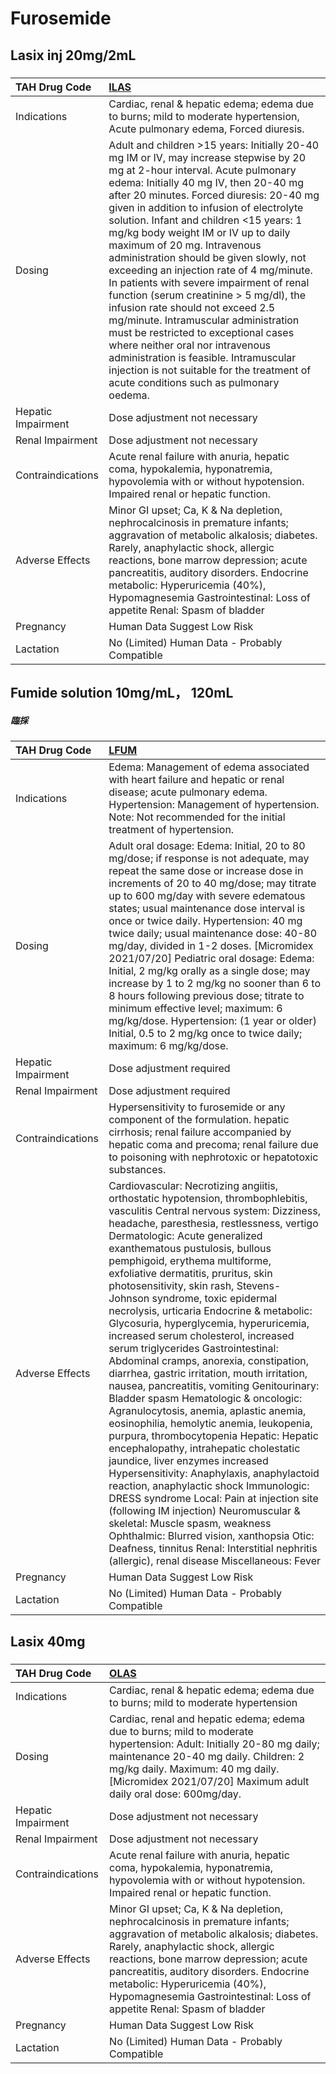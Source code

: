 # Furosemide

## Lasix inj 20mg/2mL

##### 

| TAH Drug Code      | [ILAS](https://www.tahsda.org.tw/drugs/hissearch.php?drug_code=ILAS)                                                                                                                                                                                                                                                                                                                                                                                                                                                                                                                                                                                                                                                                                                                                                                                     |
|:-------------------|:---------------------------------------------------------------------------------------------------------------------------------------------------------------------------------------------------------------------------------------------------------------------------------------------------------------------------------------------------------------------------------------------------------------------------------------------------------------------------------------------------------------------------------------------------------------------------------------------------------------------------------------------------------------------------------------------------------------------------------------------------------------------------------------------------------------------------------------------------------|
| Indications        | Cardiac, renal & hepatic edema; edema due to burns; mild to moderate hypertension, Acute pulmonary edema, Forced diuresis.                                                                                                                                                                                                                                                                                                                                                                                                                                                                                                                                                                                                                                                                                                                               |
| Dosing             | Adult and children >15 years: Initially 20-40 mg IM or IV, may increase stepwise by 20 mg at 2-hour interval. Acute pulmonary edema: Initially 40 mg IV, then 20-40 mg after 20 minutes. Forced diuresis: 20-40 mg given in addition to infusion of electrolyte solution. Infant and children <15 years: 1 mg/kg body weight IM or IV up to daily maximum of 20 mg. Intravenous administration should be given slowly, not exceeding an injection rate of 4 mg/minute. In patients with severe impairment of renal function (serum creatinine > 5 mg/dl), the infusion rate should not exceed 2.5 mg/minute. Intramuscular administration must be restricted to exceptional cases where neither oral nor intravenous administration is feasible. Intramuscular injection is not suitable for the treatment of acute conditions such as pulmonary oedema. |
| Hepatic Impairment | Dose adjustment not necessary                                                                                                                                                                                                                                                                                                                                                                                                                                                                                                                                                                                                                                                                                                                                                                                                                            |
| Renal Impairment   | Dose adjustment not necessary                                                                                                                                                                                                                                                                                                                                                                                                                                                                                                                                                                                                                                                                                                                                                                                                                            |
| Contraindications  | Acute renal failure with anuria, hepatic coma, hypokalemia, hyponatremia, hypovolemia with or without hypotension. Impaired renal or hepatic function.                                                                                                                                                                                                                                                                                                                                                                                                                                                                                                                                                                                                                                                                                                   |
| Adverse Effects    | Minor GI upset; Ca, K & Na depletion, nephrocalcinosis in premature infants; aggravation of metabolic alkalosis; diabetes. Rarely, anaphylactic shock, allergic reactions, bone marrow depression; acute pancreatitis, auditory disorders. Endocrine metabolic: Hyperuricemia (40%), Hypomagnesemia Gastrointestinal: Loss of appetite Renal: Spasm of bladder                                                                                                                                                                                                                                                                                                                                                                                                                                                                                           |
| Pregnancy          | Human Data Suggest Low Risk                                                                                                                                                                                                                                                                                                                                                                                                                                                                                                                                                                                                                                                                                                                                                                                                                              |
| Lactation          | No (Limited) Human Data - Probably Compatible                                                                                                                                                                                                                                                                                                                                                                                                                                                                                                                                                                                                                                                                                                                                                                                                            |

## Fumide solution 10mg/mL， 120mL

##### 臨採

| TAH Drug Code      | [LFUM](https://www.tahsda.org.tw/drugs/hissearch.php?drug_code=LFUM)                                                                                                                                                                                                                                                                                                                                                                                                                                                                                                                                                                                                                                                                                                                                                                                                                                                                                                                                                                                                                                                                                                                                                                                                                                                   |
|:-------------------|:-----------------------------------------------------------------------------------------------------------------------------------------------------------------------------------------------------------------------------------------------------------------------------------------------------------------------------------------------------------------------------------------------------------------------------------------------------------------------------------------------------------------------------------------------------------------------------------------------------------------------------------------------------------------------------------------------------------------------------------------------------------------------------------------------------------------------------------------------------------------------------------------------------------------------------------------------------------------------------------------------------------------------------------------------------------------------------------------------------------------------------------------------------------------------------------------------------------------------------------------------------------------------------------------------------------------------|
| Indications        | Edema: Management of edema associated with heart failure and hepatic or renal disease; acute pulmonary edema. Hypertension: Management of hypertension. Note: Not recommended for the initial treatment of hypertension.                                                                                                                                                                                                                                                                                                                                                                                                                                                                                                                                                                                                                                                                                                                                                                                                                                                                                                                                                                                                                                                                                               |
| Dosing             | Adult oral dosage: Edema: Initial, 20 to 80 mg/dose; if response is not adequate, may repeat the same dose or increase dose in increments of 20 to 40 mg/dose; may titrate up to 600 mg/day with severe edematous states; usual maintenance dose interval is once or twice daily. Hypertension: 40 mg twice daily; usual maintenance dose: 40-80 mg/day, divided in 1-2 doses. [Micromidex 2021/07/20] Pediatric oral dosage: Edema: Initial, 2 mg/kg orally as a single dose; may increase by 1 to 2 mg/kg no sooner than 6 to 8 hours following previous dose; titrate to minimum effective level; maximum: 6 mg/kg/dose. Hypertension: (1 year or older) Initial, 0.5 to 2 mg/kg once to twice daily; maximum: 6 mg/kg/dose.                                                                                                                                                                                                                                                                                                                                                                                                                                                                                                                                                                                        |
| Hepatic Impairment | Dose adjustment required                                                                                                                                                                                                                                                                                                                                                                                                                                                                                                                                                                                                                                                                                                                                                                                                                                                                                                                                                                                                                                                                                                                                                                                                                                                                                               |
| Renal Impairment   | Dose adjustment required                                                                                                                                                                                                                                                                                                                                                                                                                                                                                                                                                                                                                                                                                                                                                                                                                                                                                                                                                                                                                                                                                                                                                                                                                                                                                               |
| Contraindications  | Hypersensitivity to furosemide or any component of the formulation. hepatic cirrhosis; renal failure accompanied by hepatic coma and precoma; renal failure due to poisoning with nephrotoxic or hepatotoxic substances.                                                                                                                                                                                                                                                                                                                                                                                                                                                                                                                                                                                                                                                                                                                                                                                                                                                                                                                                                                                                                                                                                               |
| Adverse Effects    | Cardiovascular: Necrotizing angiitis, orthostatic hypotension, thrombophlebitis, vasculitis Central nervous system: Dizziness, headache, paresthesia, restlessness, vertigo Dermatologic: Acute generalized exanthematous pustulosis, bullous pemphigoid, erythema multiforme, exfoliative dermatitis, pruritus, skin photosensitivity, skin rash, Stevens-Johnson syndrome, toxic epidermal necrolysis, urticaria Endocrine & metabolic: Glycosuria, hyperglycemia, hyperuricemia, increased serum cholesterol, increased serum triglycerides Gastrointestinal: Abdominal cramps, anorexia, constipation, diarrhea, gastric irritation, mouth irritation, nausea, pancreatitis, vomiting Genitourinary: Bladder spasm Hematologic & oncologic: Agranulocytosis, anemia, aplastic anemia, eosinophilia, hemolytic anemia, leukopenia, purpura, thrombocytopenia Hepatic: Hepatic encephalopathy, intrahepatic cholestatic jaundice, liver enzymes increased Hypersensitivity: Anaphylaxis, anaphylactoid reaction, anaphylactic shock Immunologic: DRESS syndrome Local: Pain at injection site (following IM injection) Neuromuscular & skeletal: Muscle spasm, weakness Ophthalmic: Blurred vision, xanthopsia Otic: Deafness, tinnitus Renal: Interstitial nephritis (allergic), renal disease Miscellaneous: Fever |
| Pregnancy          | Human Data Suggest Low Risk                                                                                                                                                                                                                                                                                                                                                                                                                                                                                                                                                                                                                                                                                                                                                                                                                                                                                                                                                                                                                                                                                                                                                                                                                                                                                            |
| Lactation          | No (Limited) Human Data - Probably Compatible                                                                                                                                                                                                                                                                                                                                                                                                                                                                                                                                                                                                                                                                                                                                                                                                                                                                                                                                                                                                                                                                                                                                                                                                                                                                          |

## Lasix 40mg

##### 

| TAH Drug Code      | [OLAS](https://www.tahsda.org.tw/drugs/hissearch.php?drug_code=OLAS)                                                                                                                                                                                                                                                                                           |
|:-------------------|:---------------------------------------------------------------------------------------------------------------------------------------------------------------------------------------------------------------------------------------------------------------------------------------------------------------------------------------------------------------|
| Indications        | Cardiac, renal & hepatic edema; edema due to burns; mild to moderate hypertension                                                                                                                                                                                                                                                                              |
| Dosing             | Cardiac, renal and hepatic edema; edema due to burns; mild to moderate hypertension: Adult: Initially 20-80 mg daily; maintenance 20-40 mg daily. Children: 2 mg/kg daily. Maximum: 40 mg daily. [Micromidex 2021/07/20] Maximum adult daily oral dose: 600mg/day.                                                                                             |
| Hepatic Impairment | Dose adjustment not necessary                                                                                                                                                                                                                                                                                                                                  |
| Renal Impairment   | Dose adjustment not necessary                                                                                                                                                                                                                                                                                                                                  |
| Contraindications  | Acute renal failure with anuria, hepatic coma, hypokalemia, hyponatremia, hypovolemia with or without hypotension. Impaired renal or hepatic function.                                                                                                                                                                                                         |
| Adverse Effects    | Minor GI upset; Ca, K & Na depletion, nephrocalcinosis in premature infants; aggravation of metabolic alkalosis; diabetes. Rarely, anaphylactic shock, allergic reactions, bone marrow depression; acute pancreatitis, auditory disorders. Endocrine metabolic: Hyperuricemia (40%), Hypomagnesemia Gastrointestinal: Loss of appetite Renal: Spasm of bladder |
| Pregnancy          | Human Data Suggest Low Risk                                                                                                                                                                                                                                                                                                                                    |
| Lactation          | No (Limited) Human Data - Probably Compatible                                                                                                                                                                                                                                                                                                                  |

